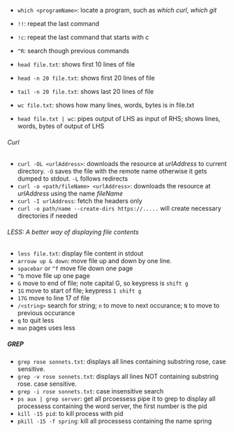 - `which <programName>`: locate a program, such as *which curl*, *which git*
- `!!`: repeat the last command
- `!c`: repeat the last command that starts with c
- `^R`: search though previous commands 

- `head file.txt`: shows first 10 lines of file
- `head -n 20 file.txt`: shows first 20 lines of file
- `tail -n 20 file.txt`: shows last 20 lines of file
- `wc file.txt`: shows how many lines, words, bytes is in file.txt
- `head file.txt | wc`: pipes output of LHS as input of RHS; shows lines, words, bytes of output of LHS

###### Curl
- `curl -OL <urlAddress>`: downloads the resource at *urlAddress* to current directory. `-O` saves the file with the remote name otherwise it gets dumped to stdout. `-L` follows redirects
- `curl -o <path/fileName> <urlAddress>`: downloads the resource at *urlAddress* using the name *fileName*
- `curl -I urlAddress`: fetch the headers only
- `curl -o path/name --create-dirs https://.....` will create necessary directories if needed

###### LESS: A better way of displaying file contents
- `less file.txt`: display file content in stdout
- `arrouw up & down`: move file up and down by one line.
- `spacebar` or `^f` move file down one page 
- `^b` move file up one page
- `G` move to end of file; note capital G, so keypress is `shift g`
- `1G` move to start of file; keypress `1 shift g`
- `17G` move to line 17 of file
- `/<string>` search for string; `n` to move to next occurance; `N` to move to previous occurance
- `q` to quit less
- `man` pages uses less

##### GREP
- `grep rose sonnets.txt`: displays all lines containing substring rose, case sensitive.
- `grep -v rose sonnets.txt`: displays all lines NOT containing substring rose. case sensitive.
- `grep -i rose sonnets.txt`: case insensitive search
- `ps aux | grep server`: get all prcoessess pipe it to grep to display all processess containing the word server, the first number is the pid
- `kill -15 pid`: to kill process with pid
- `pkill -15 -f spring`: kill all processess containing the name spring
